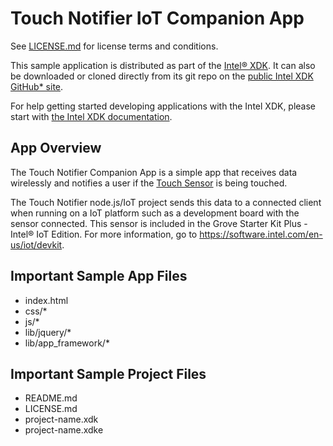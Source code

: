 Touch Notifier IoT Companion App
================================

See [LICENSE.md](LICENSE.md) for license terms and conditions.

This sample application is distributed as part of the
[Intel® XDK](http://xdk.intel.com). It can also be downloaded
or cloned directly from its git repo on the
[public Intel XDK GitHub\* site](https://github.com/gomobile).

For help getting started developing applications with the
Intel XDK, please start with
[the Intel XDK documentation](https://software.intel.com/en-us/xdk/docs).

App Overview
------------
The Touch Notifier Companion App is a simple app that receives
data wirelessly and notifies a user if the
[Touch Sensor](https://software.intel.com/en-us/iot/sensor/grove-buzzer)
is being touched.

The Touch Notifier node.js/IoT project sends this data to a
connected client when running on a IoT platform such as a
development board with the sensor connected. This sensor is
included in the Grove Starter Kit Plus - Intel® IoT Edition.
For more information, go to <https://software.intel.com/en-us/iot/devkit>.

Important Sample App Files
--------------------------
* index.html
* css/*
* js/*
* lib/jquery/*
* lib/app_framework/*

Important Sample Project Files
------------------------------
* README.md
* LICENSE.md
* project-name.xdk
* project-name.xdke
